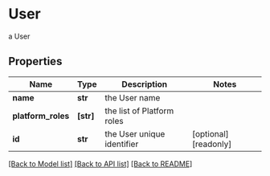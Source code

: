 # User

a User

## Properties
Name | Type | Description | Notes
------------ | ------------- | ------------- | -------------
**name** | **str** | the User name | 
**platform_roles** | **[str]** | the list of Platform roles | 
**id** | **str** | the User unique identifier | [optional] [readonly] 

[[Back to Model list]](../README.md#documentation-for-models) [[Back to API list]](../README.md#documentation-for-api-endpoints) [[Back to README]](../README.md)


